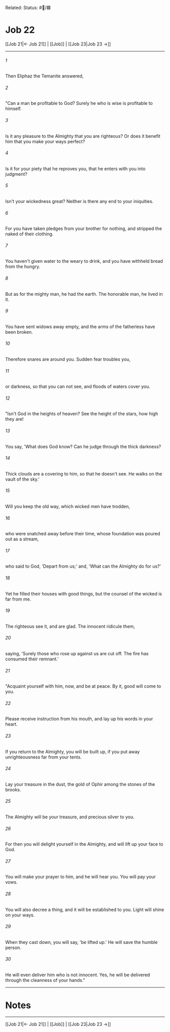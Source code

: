 Related:
Status: #📖/🟥
# Job 22

[[Job 21|← Job 21]] | [[Job]] | [[Job 23|Job 23 →]]
***



###### 1 
Then Eliphaz the Temanite answered, 

###### 2 
"Can a man be profitable to God? Surely he who is wise is profitable to himself. 

###### 3 
Is it any pleasure to the Almighty that you are righteous? Or does it benefit him that you make your ways perfect? 

###### 4 
Is it for your piety that he reproves you, that he enters with you into judgment? 

###### 5 
Isn't your wickedness great? Neither is there any end to your iniquities. 

###### 6 
For you have taken pledges from your brother for nothing, and stripped the naked of their clothing. 

###### 7 
You haven't given water to the weary to drink, and you have withheld bread from the hungry. 

###### 8 
But as for the mighty man, he had the earth. The honorable man, he lived in it. 

###### 9 
You have sent widows away empty, and the arms of the fatherless have been broken. 

###### 10 
Therefore snares are around you. Sudden fear troubles you, 

###### 11 
or darkness, so that you can not see, and floods of waters cover you. 

###### 12 
"Isn't God in the heights of heaven? See the height of the stars, how high they are! 

###### 13 
You say, 'What does God know? Can he judge through the thick darkness? 

###### 14 
Thick clouds are a covering to him, so that he doesn't see. He walks on the vault of the sky.' 

###### 15 
Will you keep the old way, which wicked men have trodden, 

###### 16 
who were snatched away before their time, whose foundation was poured out as a stream, 

###### 17 
who said to God, 'Depart from us;' and, 'What can the Almighty do for us?' 

###### 18 
Yet he filled their houses with good things, but the counsel of the wicked is far from me. 

###### 19 
The righteous see it, and are glad. The innocent ridicule them, 

###### 20 
saying, 'Surely those who rose up against us are cut off. The fire has consumed their remnant.' 

###### 21 
"Acquaint yourself with him, now, and be at peace. By it, good will come to you. 

###### 22 
Please receive instruction from his mouth, and lay up his words in your heart. 

###### 23 
If you return to the Almighty, you will be built up, if you put away unrighteousness far from your tents. 

###### 24 
Lay your treasure in the dust, the gold of Ophir among the stones of the brooks. 

###### 25 
The Almighty will be your treasure, and precious silver to you. 

###### 26 
For then you will delight yourself in the Almighty, and will lift up your face to God. 

###### 27 
You will make your prayer to him, and he will hear you. You will pay your vows. 

###### 28 
You will also decree a thing, and it will be established to you. Light will shine on your ways. 

###### 29 
When they cast down, you will say, 'be lifted up.' He will save the humble person. 

###### 30 
He will even deliver him who is not innocent. Yes, he will be delivered through the cleanness of your hands."

---
# Notes


***
[[Job 21|← Job 21]] | [[Job]] | [[Job 23|Job 23 →]]
